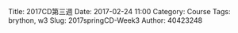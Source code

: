 Title: 2017CD第三週
Date: 2017-02-24 11:00
Category: Course
Tags: brython, w3
Slug: 2017springCD-Week3
Author: 40423248


